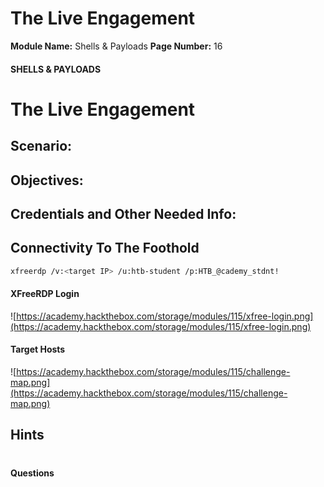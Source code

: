 <!--
 // Platform: Academy
// URL: https://academy.hackthebox.com/module/115/section/1139
// Platform Version: V1
// Module ID: 115
// Module Name: Shells & Payloads
// Module Difficulty: Medium
// Section ID: 1139
// Section Title: The Live Engagement
// Page Title: Hack The Box - Academy
// Page Number: 16
-->

# The Live Engagement

**Module Name:** Shells & Payloads **Page Number:** 16

#### 

#### SHELLS & PAYLOADS

# The Live Engagement

## Scenario:

## Objectives:

## Credentials and Other Needed Info:

## Connectivity To The Foothold

``` bash
xfreerdp /v:<target IP> /u:htb-student /p:HTB_@cademy_stdnt!
```

#### XFreeRDP Login

![https://academy.hackthebox.com/storage/modules/115/xfree-login.png](https://academy.hackthebox.com/storage/modules/115/xfree-login.png)

#### Target Hosts

![https://academy.hackthebox.com/storage/modules/115/challenge-map.png](https://academy.hackthebox.com/storage/modules/115/challenge-map.png)

## Hints

# 

# 

#### Questions

####